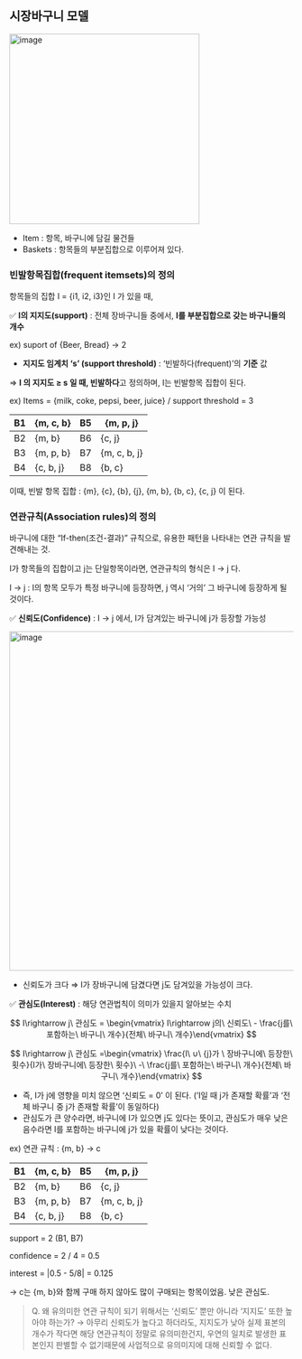 ## 시장바구니 모델
<img width="337" alt="image" src="https://github.com/KW-study-python/HANI-maker/assets/84309174/3afecca5-1225-4af1-b3e2-ee2543823622">

- Item : 항목,  바구니에 담길 물건들
- Baskets : 항목들의 부분집합으로 이루어져 있다.

### 빈발항목집합(frequent itemsets)의 정의

항목들의 집합 I = {i1, i2, i3}인 I 가 있을 때, 

✅ **I의 지지도(support)** : 전체 장바구니들 중에서, **I를 부분집합으로 갖는 바구니들의 개수**

ex) suport of {Beer, Bread} → 2 

- **지지도 임계치 ‘s’ (support threshold)** : ‘빈발하다(frequent)’의 **기준** 값

⇒ **I 의 지지도 ≥ s 일 때, 빈발하다**고 정의하며, I는 빈발항목 집합이 된다.

ex) Items = {milk, coke, pepsi, beer, juice} / support threshold = 3

| B1 | {m, c, b} | B5 | {m, p, j} |
| --- | --- | --- | --- |
| B2 | {m, b} | B6 | {c, j} |
| B3 | {m, p, b} | B7 | {m, c, b, j} |
| B4 | {c, b,  j} | B8 | {b, c} |
이때, 빈발 항목 집합 : {m}, {c}, {b}, {j}, {m, b}, {b, c}, {c, j} 이 된다.

### 연관규칙(Association rules)의 정의

바구니에 대한 “If-then(조건-결과)” 규칙으로, 유용한 패턴을 나타내는 연관 규칙을 발견해내는 것.

I가 항목들의 집합이고 j는 단일항목이라면, 연관규칙의 형식은 I → j 다.

I → j : I의 항목 모두가 특정 바구니에 등장하면, j 역시 ‘거의’ 그 바구니에 등장하게 될 것이다.

✅ **신뢰도(Confidence)** : I → j 에서, I가 담겨있는 바구니에 j가 등장할 가능성

<img width="601" alt="image" src="https://github.com/KW-study-python/HANI-maker/assets/84309174/7d1632ee-9527-401e-9a99-d81b9cda237e">


- 신뢰도가 크다 ⇒ I가 장바구니에 담겼다면 j도 담겨있을 가능성이 크다.

✅ **관심도(Interest)** : 해당 연관법칙이 의미가 있을지 알아보는 수치

$$
I\rightarrow j\ 관심도 = \begin{vmatrix} I\rightarrow j의\ 신뢰도\ - \frac{j를\ 포함하는\ 바구니\ 개수}{전체\ 바구니\ 개수}\end{vmatrix}
$$

$$
I\rightarrow j\ 관심도 =\begin{vmatrix} \frac{I\ ∪\ {j}가 \ 장바구니에\ 등장한\ 횟수}{I가\ 장바구니에\ 등장한\ 횟수}\ -\ \frac{j를\ 포함하는\ 바구니\ 개수}{전체\ 바구니\ 개수}\end{vmatrix}
$$

- 즉, I가 j에 영향을 미치 않으면 ‘신뢰도 = 0’ 이 된다.
(’I일 때 j가 존재할 확률’과 ‘전체 바구니 중 j가 존재할 확률’이 동일하다)
- 관심도가 큰 양수라면, 바구니에 I가 있으면 j도 있다는 뜻이고, 
관심도가 매우 낮은 음수라면 I를 포함하는 바구니에 j가 있을 확률이 낮다는 것이다.

ex) 연관 규칙 : {m, b} → c

| B1 | {m, c, b} | B5 | {m, p, j} |
| --- | --- | --- | --- |
| B2 | {m, b} | B6 | {c, j} |
| B3 | {m, p, b} | B7 | {m, c, b, j} |
| B4 | {c, b,  j} | B8 | {b, c} |

support = 2 (B1, B7)

confidence = 2 / 4 = 0.5

interest = |0.5 - 5/8| = 0.125

→ c는 {m, b}와 함께 구매 하지 않아도 많이 구매되는 항목이었음. 낮은 관심도.

> Q. 왜 유의미한 연관 규칙이 되기 위해서는 ‘신뢰도’ 뿐만 아니라 ‘지지도’ 또한 높아야 하는가?
→ 아무리 신뢰도가 높다고 하더라도, 지지도가 낮아 실제 표본의 개수가 작다면 해당 연관규칙이 정말로 유의미한건지, 우연의 일치로 발생한 표본인지 판별할 수 없기때문에 사업적으로 유의미지에 대해 신뢰할 수 없다.
>
